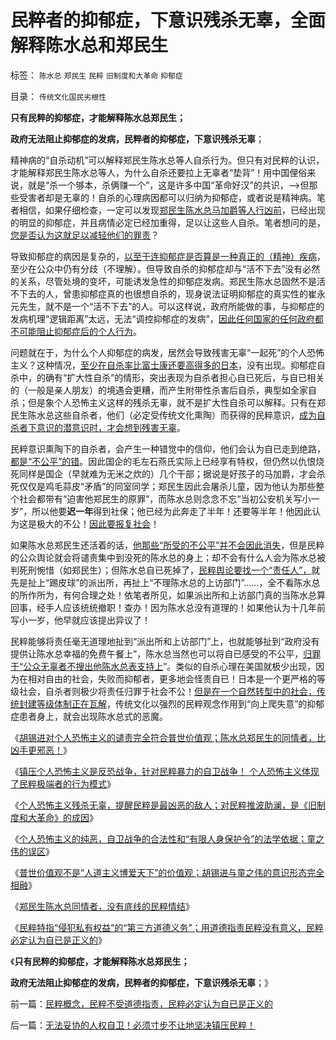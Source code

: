 # 民粹者的抑郁症，下意识残杀无辜，全面解释陈水总和郑民生

标签： `陈水总` `郑民生` `民粹` `旧制度和大革命` `抑郁症` 

目录： `传统文化国民劣根性`

**只有民粹的抑郁症，才能解释陈水总郑民生；**

**政府无法阻止抑郁症的发病，民粹者的抑郁症，下意识残杀无辜**；



精神病的“自杀动机”可以解释郑民生陈水总等人自杀行为。但只有对民粹的认识，才能解释郑民生陈水总等人，为什么自杀还要拉上无辜者“垫背”！用中国俚俗来说，就是“杀一个够本，杀俩赚一个”，这是许多中国“革命好汉”的共识，——>但那些受害者却是无辜的！自杀的心理病因都可以归纳为抑郁症，或者说是精神病。笔者相信，如果仔细检查，一定可以发现[郑民生陈水总马加爵等人行凶前](../../../2010/5/5/不要滥用“民不畏死”鼓励郑民生类恶性案件.md)，已经出现的明显的抑郁症，并且病情必定已经加重得，足以让这些人自杀。笔者想问的是，[您是否认为这就足以减轻他们的罪责](../../../2010/3/26/“精神病（犯）免责”侵犯人权歪曲法理.md)？

导致抑郁症的病因是复杂的，[以至于连抑郁症是否算是一种真正的（精神）疾病](../../../2011/1/23/中国自古无“无辜”和申肖克的救渎.md)，至少在公众中仍有分歧（不理解）。但导致自杀的抑郁症却与“活不下去”没有必然的关系，尽管处境的变坏，可能诱发急性的抑郁症发病。郑民生陈水总固然不是活不下去的人，曾患抑郁症真的也很想自杀的，现身说法证明抑郁症的真实性的崔永元先生，就不是一个“活不下去”的人。可以这样说，政府所能做的事，与抑郁症的发病机理“逻辑距离”太远，无法“调控抑郁症的发病”，[因此任何国家的任何政府都不可能阻止抑郁症后的个人行为](../../../2011/11/8/民主是正确的，洗脑就是不可能的.md)。

问题就在于，为什么个人抑郁症的病发，居然会导致残害无辜“一起死”的个人恐怖主义？这种情况，[至少在自杀率比富士康还要高得多的日本](../../../2010/5/29/富士康无需对员工个人自杀负契约外的责任.md)，没有出现。抑郁症自杀中，的确有“扩大性自杀”的情形，突出表现为自杀者担心自已死后，与自已相关的（一般是亲人朋友）的境遇会更糟，而产生附带性杀害后自杀，典型如全家自杀；但是象个人恐怖主义这样的残杀无辜，就不是扩大性自杀可以解释。只有在郑民生陈水总这些自杀者，他们（必定受传统文化熏陶）而获得的民粹意识，[成为自杀者下意识的潜意识时，才会想到残害无辜](../../../2013/6/13/镇压个人恐怖主义是反恐战争，针对民粹暴力的自卫.md)。

民粹意识熏陶下的自杀者，会产生一种错觉中的信仰，他们会认为自已走到绝路，[都是“不公平”的错](../../../2010/3/24/再辩人权人道之精神病不应免责.md)。因此国企的毛左石燕氏实际上已经享有特权，但仍然以仇恨烧死同样是国企（早就难为无米之炊的）几个干部；据说是好孩子的马加爵，才会杀死仅仅是鸡毛蒜皮“矛盾”的同室同学；郑民生因此会屠杀儿童，因为他认为那些整个社会都带有“迫害他郑民生的原罪”，而陈水总则念念不忘“当初公安机关写小一岁”，所以他要**迟一年**得到社保；他已经为此奔走了半年！还要等半年！他因此认为这是极大的不公！[因此要报复社会](../../../2013/6/13/胡锡进谴责个人恐怖主义，完全符合普世价值观.md)！

如果陈水总郑民生还活着的话，[他那些“所受的不公平”并不会因此消失](../../../2010/3/26/“郑民生屠幼案”无涉公平和民主和道德.md)，但是民粹的公众舆论就会将谴责集中到没死的陈水总的身上；却不会有什么人会为陈水总被判死刑惋惜（如郑民生）；但陈水总自已死掉了，[民粹舆论要找一个“责任人”，](../../../2013/6/14/个人恐怖主义提醒公众，民粹大革命是最凶恶的敌人.md)就先是扯上“踢皮球”的派出所，再扯上“不理陈水总的上访部门”……，全不看陈水总的所作所为，有何合理之处！依笔者所见，如果派出所和上访部门真的当陈水总算回事，经手人应该统统撤职！查办！因为陈水总没有道理的！如果他认为十几年前写小一岁，他早就应该提出异议了！

民粹能够将责任毫无道理地扯到“派出所和上访部门”上，也就能够扯到“政府没有提供让陈水总幸福的免费午餐上”，陈水总当然也可以将自已感受的不公平，[归罪于“公众无辜者不搜出他陈水总表支持上](../../../2009/9/4/暴力向无辜者转移损失是懦夫.md)”。类似的自杀心理在美国就极少出现，因为在相对自由的社会，失败而抑郁者，更多地会怪责自已！日本是一个更严格的等级社会，自杀者则极少将责任归罪于社会不公！[但是在一个自然转型中的社会，传统封建等级体制正在瓦解](../../../2013/6/15/自然秩序不可能通过革命建构，“革命!多少复古以你为名”！.md)，传统文化以强烈的民粹观念作用到“向上爬失意”的抑郁症患者身上，就会出现陈水总式的恶魔。

《[胡锡进对个人恐怖主义的谴责完全符合普世价值观；陈水总郑民生的同情者，比凶手更邪恶！](../../../2013/6/13/胡锡进谴责个人恐怖主义，完全符合普世价值观.md)》

《[镇压个人恐怖主义是反恐战争，针对民粹暴力的自卫战争！
个人恐怖主义体现了民粹极端者的行为模式](../../../2013/6/13/镇压个人恐怖主义是反恐战争，针对民粹暴力的自卫.md)》

《[个人恐怖主义残杀无辜，提醒民粹是最凶恶的敌人；对民粹推波助澜，是《旧制度和大革命》的成因](../../../2013/6/14/个人恐怖主义提醒公众，民粹大革命是最凶恶的敌人.md)》

《[个人恐怖主义的纯恶，自卫战争的合法性和“有限人身保护令”的法学依据；童之伟的误区](../../../2013/1/19/法西斯革命反极权！民粹恐怖，因为毫无逻辑的滑稽.md)》

《[普世价值观不是“人道主义博爱天下”的价值观；胡锡进与童之伟的意识形态完全相融](../../../2013/6/14/胡锡进与童之伟及慈禧太后的意识形态完全相融.md)》

《[郑民生陈水总同情者，没有底线的民粹情结](../../../2013/6/16/郑民生陈水总的同情者，没有底线的民粹情结.md)》

《[民粹特指“侵犯私有权益”的“第三方道德义务”；用道德指责民粹没有意义，民粹必定认为自已是正义的](../../../2013/6/16/民粹概念，民粹不受道德指责，民粹必定认为自已是正义的.md)》

《**只有民粹的抑郁症，才能解释陈水总郑民生；**

**政府无法阻止抑郁症的发病，民粹者的抑郁症，下意识残杀无辜**；》



前一篇：[民粹概念，民粹不受道德指责，民粹必定认为自已是正义的](../../../2013/6/16/民粹概念，民粹不受道德指责，民粹必定认为自已是正义的.md)

后一篇：[无法妥协的人权自卫！必须寸步不让地坚决镇压民粹！](../../../2013/6/16/无法妥协的人权自卫！必须寸步不让地坚决镇压民粹！.md)